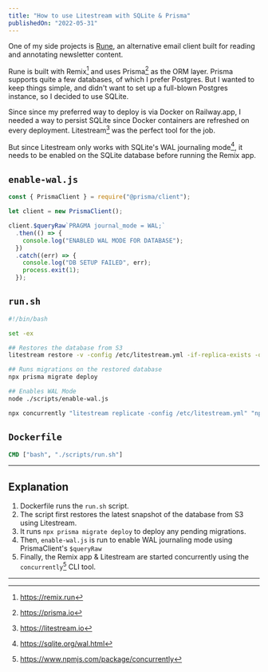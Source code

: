 ```yaml
---
title: "How to use Litestream with SQLite & Prisma"
publishedOn: "2022-05-31"
---
```


One of my side projects is [Rune](https://runereader.co), an alternative email client built for reading and annotating newsletter content.

Rune is built with Remix[^1] and uses Prisma[^2] as the ORM layer. Prisma supports quite a few databases, of which I prefer Postgres. But I wanted to keep things simple, and didn't want to set up a full-blown Postgres instance, so I decided to use SQLite.

Since since my preferred way to deploy is via Docker on Railway.app, I needed a way to persist SQLite since Docker containers are refreshed on every deployment. Litestream[^3] was the perfect tool for the job.

But since Litestream only works with SQLite's WAL journaling mode[^4], it needs to be enabled on the SQLite database before running the Remix app.

## `enable-wal.js`

```js
const { PrismaClient } = require("@prisma/client");

let client = new PrismaClient();

client.$queryRaw`PRAGMA journal_mode = WAL;`
  .then(() => {
    console.log("ENABLED WAL MODE FOR DATABASE");
  })
  .catch((err) => {
    console.log("DB SETUP FAILED", err);
    process.exit(1);
  });
```

## `run.sh`

```bash
#!/bin/bash

set -ex

## Restores the database from S3
litestream restore -v -config /etc/litestream.yml -if-replica-exists -o /data/db /data/db

## Runs migrations on the restored database
npx prisma migrate deploy

## Enables WAL Mode
node ./scripts/enable-wal.js

npx concurrently "litestream replicate -config /etc/litestream.yml" "npm run start"
```

## `Dockerfile`

```Dockerfile
CMD ["bash", "./scripts/run.sh"]
```

---

## Explanation

1. Dockerfile runs the `run.sh` script.
2. The script first restores the latest snapshot of the database from S3 using Litestream.
3. It runs `npx prisma migrate deploy` to deploy any pending migrations.
4. Then, `enable-wal.js` is run to enable WAL journaling mode using PrismaClient's `$queryRaw`
5. Finally, the Remix app & Litestream are started concurrently using the `concurrently`[^5] CLI tool.

---

[^1]: https://remix.run
[^2]: https://prisma.io
[^3]: https://litestream.io
[^4]: https://sqlite.org/wal.html
[^5]: https://www.npmjs.com/package/concurrently
